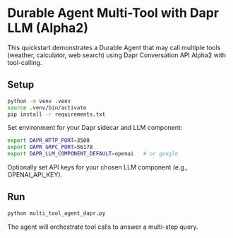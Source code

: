 # Durable Agent Multi-Tool with Dapr LLM (Alpha2)

This quickstart demonstrates a Durable Agent that may call multiple tools (weather, calculator, web search) using Dapr Conversation API Alpha2 with tool-calling.

## Setup
```bash
python -m venv .venv
source .venv/bin/activate
pip install -r requirements.txt
```

Set environment for your Dapr sidecar and LLM component:
```bash
export DAPR_HTTP_PORT=3500
export DAPR_GRPC_PORT=56178
export DAPR_LLM_COMPONENT_DEFAULT=openai   # or google
```

Optionally set API keys for your chosen LLM component (e.g., OPENAI_API_KEY).

## Run
```bash
python multi_tool_agent_dapr.py
```

The agent will orchestrate tool calls to answer a multi-step query.


